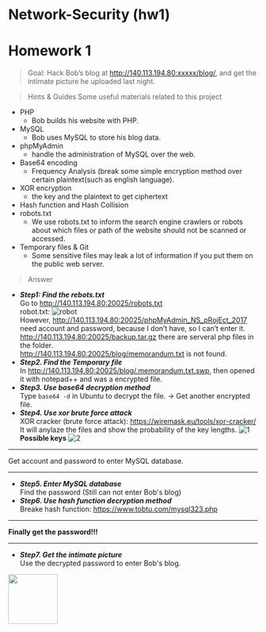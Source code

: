 # Network-Security (hw1)
# Homework 1 
> Goal: Hack Bob’s blog at http://140.113.194.80:xxxxx/blog/, and get the intimate picture he uploaded last night.   

> Hints & Guides
  > Some useful materials related to this project
  * PHP 
    * Bob builds his website with PHP.
  * MySQL 
    * Bob uses MySQL to store his blog data.
  * phpMyAdmin 
    * handle the administration of MySQL over the web.
  * Base64 encoding
    * Frequency Analysis (break some simple encryption method over certain plaintext(such as english language).
  * XOR encryption
    * the key and the plaintext to get ciphertext
  * Hash function and Hash Collision
  * robots.txt 
    * We use robots.txt to inform the search engine crawlers or robots about which files or path of the website should not be scanned or accessed.
  * Temporary files & Git 
    * Some sensitive files may leak a lot of information if you put them on the public web server.
  
> Answer
* ***Step1: Find the rebots.txt***      
Go to http://140.113.194.80:20025/robots.txt   
robot.txt: ![robot](https://i.imgur.com/EtDnW1c.jpg)   
However, http://140.113.194.80:20025/phpMyAdmin_NS_pRojEct_2017 need account and password, because I don’t have, so I can’t enter it.   
http://140.113.194.80:20025/backup.tar.gz there are serveral php files in the folder.   
http://140.113.194.80:20025/blog/memorandum.txt is not found.   
* ***Step2. Find the Temporary file***   
In http://140.113.194.80:20025/blog/.memorandum.txt.swp, then opened it with notepad++ and was a encrypted file.
* ***Step3. Use base64 decryption method***   
Type `base64 -d` in Ubuntu to decrypt the file. -> Get another encrypted file.
* ***Step4. Use xor brute force attack***   
XOR cracker (brute force attack): https://wiremask.eu/tools/xor-cracker/   
It will anylaze the files and show the probability of the key lengths.
![1](https://i.imgur.com/8yx3qJy.png)
**Possible keys**
![2](https://i.imgur.com/F1hKdKA.jpg)
***
Get account and password to enter MySQL database.
***
* ***Step5. Enter MySQL database***   
Find the password (Still can not enter Bob's blog)
* ***Step6. Use hash function decryption method***   
Breake hash function: https://www.tobtu.com/mysql323.php 
***
**Finally get the password!!!** 
***
* ***Step7. Get the intimate picture***   
Use the decrypted password to enter Bob's blog.   
<img src="https://i.imgur.com/5tNAyBS.png" width=100 height=100 />
 
 
